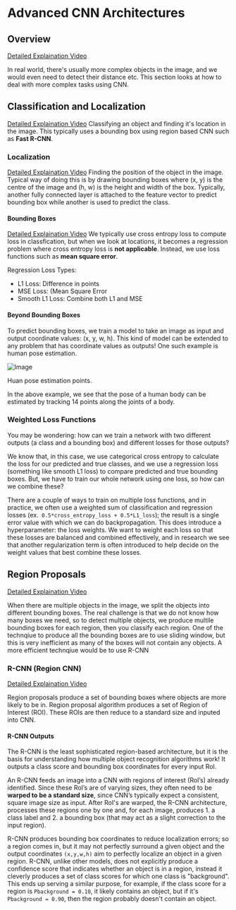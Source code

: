# Advanced CNN Architectures
## Overview
[Detailed Explaination Video](https://www.youtube.com/watch?v=_iRqSOsTBQU)

In real world, there's usually more complex objects in the image, and we would even need to detect their distance etc. This section looks at how to deal with more complex tasks using CNN.

## Classification and Localization
[Detailed Explaination Video](https://www.youtube.com/watch?v=vBE5KvvAYzg)
Classifying an object and finding it's location in the image. This typically uses a bounding box using region based CNN such as **Fast R-CNN**.

### Localization
[Detailed Explaination Video](https://www.youtube.com/watch?v=UqNg9d6cKQU)
Finding the position of the object in the image. Typical way of doing this is by drawing bounding boxes where (x, y) is the centre of the image and (h, w) is the height and width of the box. Typically, another fully connected layer is attached to the feature vector to predict bounding box while another is used to predict the class.

#### Bounding Boxes
[Detailed Explaination Video](https://www.youtube.com/watch?v=2YM82c7SaCo)
We typically use cross entropy loss to compute loss in classfication, but when we look at locations, it becomes a regression problem where cross entropy loss is **not applicable**. Instead, we use loss functions such as **mean square error**.

Regression Loss Types:
- L1 Loss: Difference in points
- MSE Loss: (Mean Square Error
- Smooth L1 Loss: Combine both L1 and MSE

#### Beyond Bounding Boxes
To predict bounding boxes, we train a model to take an image as input and output coordinate values: (x, y, w, h). This kind of model can be extended to any problem that has coordinate values as outputs! One such example is human pose estimation.

![Image](https://video.udacity-data.com/topher/2018/May/5aeb6ac2_screen-shot-2018-05-03-at-1.01.46-pm/screen-shot-2018-05-03-at-1.01.46-pm.png)

Huan pose estimation points.

In the above example, we see that the pose of a human body can be estimated by tracking 14 points along the joints of a body.

### Weighted Loss Functions
You may be wondering: how can we train a network with two different outputs (a class and a bounding box) and different losses for those outputs?

We know that, in this case, we use categorical cross entropy to calculate the loss for our predicted and true classes, and we use a regression loss (something like smooth L1 loss) to compare predicted and true bounding boxes. But, we have to train our whole network using one loss, so how can we combine these?

There are a couple of ways to train on multiple loss functions, and in practice, we often use a weighted sum of classification and regression losses (ex.` 0.5*cross_entropy_loss + 0.5*L1_loss`); the result is a single error value with which we can do backpropagation. This does introduce a hyperparameter: the loss weights. We want to weight each loss so that these losses are balanced and combined effectively, and in research we see that another regularization term is often introduced to help decide on the weight values that best combine these losses.

## Region Proposals
[Detailed Explaination Video](https://www.youtube.com/watch?v=HLwpr7h3rPY)

When there are multiple objects in the image, we split the objects into different bounding boxes. The real challenge is that we do not know how many boxes we need, so to detect multiple objects, we produce multile bounding boxes for each region, then you classify each region. One of the technqiue to produce all the bounding boxes are to use sliding window, but this is very inefficient as many of the boxes will not contain any objects. A more efficient technqiue would be to use R-CNN

### R-CNN (Region CNN)
[Detailed Explaination Video](https://www.youtube.com/watch?v=EchapZJMTYU)

Region proposals produce a set of bounding boxes where objects are more likely to be in. Region proposal algorithm produces a set of Region of Interest (ROI). These ROIs are then reduce to a standard size and inputed into CNN. 

#### R-CNN Outputs
The R-CNN is the least sophisticated region-based architecture, but it is the basis for understanding how multiple object recognition algorithms work! It outputs a class score and bounding box coordinates for every input RoI.

An R-CNN feeds an image into a CNN with regions of interest (RoI’s) already identified. Since these RoI’s are of varying sizes, they often need to be **warped to be a standard size**, since CNN’s typically expect a consistent, square image size as input. After RoI's are warped, the R-CNN architecture, processes these regions one by one and, for each image, produces 1. a class label and 2. a bounding box (that may act as a slight correction to the input region).

R-CNN produces bounding box coordinates to reduce localization errors; so a region comes in, but it may not perfectly surround a given object and the output coordinates `(x,y,w,h)` aim to perfectly localize an object in a given region.
R-CNN, unlike other models, does not explicitly produce a confidence score that indicates whether an object is in a region, instead it cleverly produces a set of class scores for which one class is "background". This ends up serving a similar purpose, for example, if the class score for a region is `Pbackground = 0.10`, it likely contains an object, but if it's `Pbackground = 0.90`, then the region probably doesn't contain an object.
